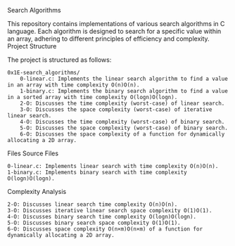 Search Algorithms

This repository contains implementations of various search algorithms in C language. Each algorithm is designed to search for a specific value within an array, adhering to different principles of efficiency and complexity.
Project Structure

The project is structured as follows:

    0x1E-search_algorithms/
        0-linear.c: Implements the linear search algorithm to find a value in an array with time complexity O(n)O(n).
        1-binary.c: Implements the binary search algorithm to find a value in a sorted array with time complexity O(log⁡n)O(logn).
        2-O: Discusses the time complexity (worst-case) of linear search.
        3-O: Discusses the space complexity (worst-case) of iterative linear search.
        4-O: Discusses the time complexity (worst-case) of binary search.
        5-O: Discusses the space complexity (worst-case) of binary search.
        6-O: Discusses the space complexity of a function for dynamically allocating a 2D array.

Files
Source Files

    0-linear.c: Implements linear search with time complexity O(n)O(n).
    1-binary.c: Implements binary search with time complexity O(log⁡n)O(logn).

Complexity Analysis

    2-O: Discusses linear search time complexity O(n)O(n).
    3-O: Discusses iterative linear search space complexity O(1)O(1).
    4-O: Discusses binary search time complexity O(log⁡n)O(logn).
    5-O: Discusses binary search space complexity O(1)O(1).
    6-O: Discusses space complexity O(n×m)O(n×m) of a function for dynamically allocating a 2D array.
